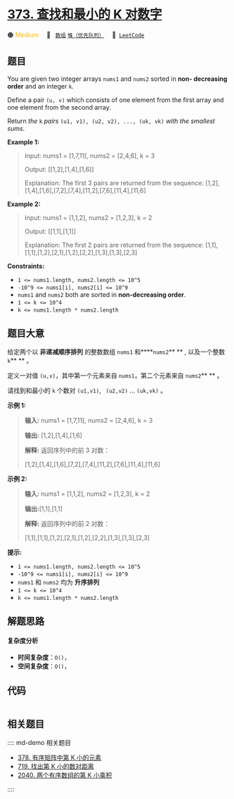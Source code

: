 # [373. 查找和最小的 K 对数字](https://leetcode.com/problems/find-k-pairs-with-smallest-sums)

🟠 <font color=#ffb800>Medium</font>&emsp; 🔖&ensp; [`数组`](/leetcode/outline/tag/array.md) [`堆（优先队列）`](/leetcode/outline/tag/heap-priority-queue.md)&emsp; 🔗&ensp;[`LeetCode`](https://leetcode.com/problems/find-k-pairs-with-smallest-sums)


## 题目

You are given two integer arrays `nums1` and `nums2` sorted in **non-
decreasing  order** and an integer `k`.

Define a pair `(u, v)` which consists of one element from the first array and
one element from the second array.

Return _the_ `k` _pairs_ `(u1, v1), (u2, v2), ..., (uk, vk)` _with the
smallest sums_.



**Example 1:**

> Input: nums1 = [1,7,11], nums2 = [2,4,6], k = 3
> 
> Output: [[1,2],[1,4],[1,6]]
> 
> Explanation: The first 3 pairs are returned from the sequence: [1,2],[1,4],[1,6],[7,2],[7,4],[11,2],[7,6],[11,4],[11,6]

**Example 2:**

> Input: nums1 = [1,1,2], nums2 = [1,2,3], k = 2
> 
> Output: [[1,1],[1,1]]
> 
> Explanation: The first 2 pairs are returned from the sequence: [1,1],[1,1],[1,2],[2,1],[1,2],[2,2],[1,3],[1,3],[2,3]

**Constraints:**

  * `1 <= nums1.length, nums2.length <= 10^5`
  * `-10^9 <= nums1[i], nums2[i] <= 10^9`
  * `nums1` and `nums2` both are sorted in **non-decreasing order**.
  * `1 <= k <= 10^4`
  * `k <= nums1.length * nums2.length`


## 题目大意

给定两个以 **非递减顺序排列** 的整数数组 `nums1` 和****`nums2`** ** , 以及一个整数 `k`** ** 。

定义一对值 `(u,v)`，其中第一个元素来自 `nums1`，第二个元素来自 `nums2`** ** 。

请找到和最小的 `k` 个数对 `(u1,v1)`, ` (u2,v2)`  ...  `(uk,vk)` 。



**示例 1:**

> 
> 
> 
> 
> 
> **输入:** nums1 = [1,7,11], nums2 = [2,4,6], k = 3
> 
> **输出:** [1,2],[1,4],[1,6]
> 
> **解释:** 返回序列中的前 3 对数：
> 
> > 
>  [1,2],[1,4],[1,6],[7,2],[7,4],[11,2],[7,6],[11,4],[11,6]
> 
> 

**示例 2:**

> 
> 
> 
> 
> 
> **输入:** nums1 = [1,1,2], nums2 = [1,2,3], k = 2
> 
> **输出:**[1,1],[1,1]
> 
> **解释:** 返回序列中的前 2 对数：
> 
> > 
>  [1,1],[1,1],[1,2],[2,1],[1,2],[2,2],[1,3],[1,3],[2,3]
> 
> 



**提示:**

  * `1 <= nums1.length, nums2.length <= 10^5`
  * `-10^9 <= nums1[i], nums2[i] <= 10^9`
  * `nums1` 和 `nums2` 均为 **升序排列**
  * `1 <= k <= 10^4`
  * `k <= nums1.length * nums2.length`


## 解题思路

#### 复杂度分析

- **时间复杂度**：`O()`，
- **空间复杂度**：`O()`，

## 代码

```javascript

```

## 相关题目

:::: md-demo 相关题目
- [378. 有序矩阵中第 K 小的元素](./0378.md)
- [719. 找出第 K 小的数对距离](https://leetcode.com/problems/find-k-th-smallest-pair-distance)
- [2040. 两个有序数组的第 K 小乘积](https://leetcode.com/problems/kth-smallest-product-of-two-sorted-arrays)

::::
